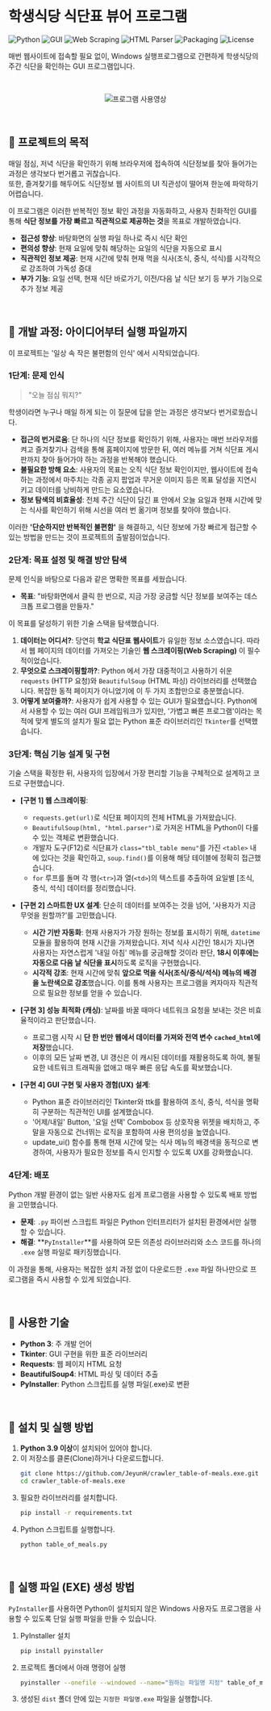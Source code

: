 # 학생식당 식단표 뷰어 프로그램

![Python](https://img.shields.io/badge/Python-3.9%2B-blue?logo=python)
![GUI](https://img.shields.io/badge/GUI-Tkinter-orange)
![Web Scraping](https://img.shields.io/badge/Web_Scraping-Requests-brightgreen)
![HTML Parser](https://img.shields.io/badge/HTML_Parser-BeautifulSoup4-blueviolet)
![Packaging](https://img.shields.io/badge/Packaging-PyInstaller-red)
![License](https://img.shields.io/badge/License-MIT-green)

매번 웹사이트에 접속할 필요 없이, Windows 실행프로그램으로 간편하게 학생식당의 주간 식단을 확인하는 GUI 프로그램입니다.

<br>
<div align="center">
    
![프로그램 사용영상](./etc/.gif)
    
</div>
<br>

## 🍒 프로젝트의 목적

매일 점심, 저녁 식단을 확인하기 위해 브라우저에 접속하여 식단정보를 찾아 들어가는 과정은 생각보다 번거롭고 귀찮습니다.<br>
또한, 즐겨찾기를 해두어도 식단정보 웹 사이트의 UI 직관성이 떨어져 한눈에 파악하기 어렵습니다.

이 프로그램은 이러한 반복적인 정보 확인 과정을 자동화하고, 사용자 친화적인 GUI를 통해 **식단 정보를 가장 빠르고 직관적으로 제공하는 것**을 목표로 개발하였습니다.

- **접근성 향상**: 바탕화면의 실행 파일 하나로 즉시 식단 확인
- **편의성 향상**: 현재 요일에 맞춰 해당하는 요일의 식단을 자동으로 표시
- **직관적인 정보 제공**: 현재 시간에 맞춰 현재 먹을 식사(조식, 중식, 석식)를 시각적으로 강조하여 가독성 증대
- **부가 기능**: 요일 선택, 현재 식단 바로가기, 이전/다음 날 식단 보기 등 부가 기능으로 추가 정보 제공

<br>

## 🍒 개발 과정: 아이디어부터 실행 파일까지

이 프로젝트는 '일상 속 작은 불편함의 인식' 에서 시작되었습니다.

### 1단계: 문제 인식

> "오늘 점심 뭐지?"

학생이라면 누구나 매일 하게 되는 이 질문에 답을 얻는 과정은 생각보다 번거로웠습니다.

- **접근의 번거로움**: 단 하나의 식단 정보를 확인하기 위해, 사용자는 매번 브라우저를 켜고 즐겨찾기나 검색을 통해 홈페이지에 방문한 뒤, 여러 메뉴를 거쳐 식단표 게시판까지 찾아 들어가야 하는 과정을 반복해야 했습니다.
- **불필요한 방해 요소**: 사용자의 목표는 오직 식단 정보 확인이지만, 웹사이트에 접속하는 과정에서 마주치는 각종 공지 팝업과 무거운 이미지 등은 목표 달성을 지연시키고 데이터를 낭비하게 만드는 요소였습니다.
- **정보 탐색의 비효율성**: 전체 주간 식단이 담긴 표 안에서 오늘 요일과 현재 시간에 맞는 식사를 확인하기 위해 시선을 여러 번 옮기며 정보를 찾아야 했습니다.

이러한 **'단순하지만 반복적인 불편함'** 을 해결하고, 식단 정보에 가장 빠르게 접근할 수 있는 방법을 만드는 것이 프로젝트의 출발점이었습니다.

### 2단계: 목표 설정 및 해결 방안 탐색

문제 인식을 바탕으로 다음과 같은 명확한 목표를 세웠습니다.

- **목표**: "바탕화면에서 클릭 한 번으로, 지금 가장 궁금할 식단 정보를 보여주는 데스크톱 프로그램을 만들자."

이 목표를 달성하기 위한 기술 스택을 탐색했습니다.

1.  **데이터는 어디서?**: 당연히 **학교 식단표 웹사이트**가 유일한 정보 소스였습니다. 따라서 웹 페이지의 데이터를 가져오는 기술인 **웹 스크레이핑(Web Scraping)** 이 필수적이었습니다.
2.  **무엇으로 스크레이핑할까?**: Python 에서 가장 대중적이고 사용하기 쉬운 `requests` (HTTP 요청)와 `BeautifulSoup` (HTML 파싱) 라이브러리를 선택했습니다. 복잡한 동적 페이지가 아니었기에 이 두 가지 조합만으로 충분했습니다.
3.  **어떻게 보여줄까?**: 사용자가 쉽게 사용할 수 있는 GUI가 필요했습니다. Python에서 사용할 수 있는 여러 GUI 프레임워크가 있지만, '가볍고 빠른 프로그램'이라는 목적에 맞게 별도의 설치가 필요 없는 Python 표준 라이브러리인 `Tkinter`를 선택했습니다.

### 3단계: 핵심 기능 설계 및 구현

기술 스택을 확정한 뒤, 사용자의 입장에서 가장 편리할 기능을 구체적으로 설계하고 코드로 구현했습니다.

- **[구현 1] 웹 스크레이핑**:
    - `requests.get(url)`로 식단표 페이지의 전체 HTML을 가져왔습니다.
    - `BeautifulSoup(html, "html.parser")`로 가져온 HTML을 Python이 다룰 수 있는 객체로 변환했습니다.
    - 개발자 도구(F12)로 식단표가 `class="tbl_table menu"`를 가진 `<table>` 내에 있다는 것을 확인하고, `soup.find()`를 이용해 해당 테이블에 정확히 접근했습니다.
    - `for` 루프를 돌며 각 행(`<tr>`)과 열(`<td>`)의 텍스트를 추출하여 요일별 [조식, 중식, 석식] 데이터를 정리했습니다.

- **[구현 2] 스마트한 UX 설계**: 단순히 데이터를 보여주는 것을 넘어, '사용자가 지금 무엇을 원할까?'를 고민했습니다.
    - **시간 기반 자동화**: 현재 사용자가 가장 원하는 정보를 표시하기 위해, `datetime` 모듈을 활용하여 현재 시간을 가져왔습니다. 저녁 식사 시간인 18시가 지나면 사용자는 자연스럽게 '내일 아침' 메뉴를 궁금해할 것이라 판단, **18시 이후에는 자동으로 다음 날 식단을 표시**하도록 로직을 구현했습니다.
    - **시각적 강조**: 현재 시간에 맞춰 **앞으로 먹을 식사(조식/중식/석식) 메뉴의 배경을 노란색으로 강조**했습니다. 이를 통해 사용자는 프로그램을 켜자마자 직관적으로 필요한 정보를 얻을 수 있습니다.

- **[구현 3] 성능 최적화 (캐싱)**: 날짜를 바꿀 때마다 네트워크 요청을 보내는 것은 비효율적이라고 판단했습니다.
    - 프로그램 시작 시 **단 한 번만 웹에서 데이터를 가져와 전역 변수 `cached_html`에 저장**했습니다.
    - 이후의 모든 날짜 변경, UI 갱신은 이 캐시된 데이터를 재활용하도록 하여, 불필요한 네트워크 트래픽을 없애고 매우 빠른 응답 속도를 확보했습니다.

- **[구현 4] GUI 구현 및 사용자 경험(UX) 설계**:
    - Python 표준 라이브러리인 Tkinter와 ttk를 활용하여 조식, 중식, 석식을 명확히 구분하는 직관적인 UI를 설계했습니다.
    - '어제/내일' Button, '요일 선택' Combobox 등 상호작용 위젯을 배치하고, 주말을 자동으로 건너뛰는 로직을 포함하여 사용 편의성을 높였습니다.
    - update_ui() 함수를 통해 현재 시간에 맞는 식사 메뉴의 배경색을 동적으로 변경하여, 사용자가 필요한 정보를 즉시 인지할 수 있도록 UX를 강화했습니다.

### 4단계: 배포

Python 개발 환경이 없는 일반 사용자도 쉽게 프로그램을 사용할 수 있도록 배포 방법을 고민했습니다.

- **문제**: `.py` 파이썬 스크립트 파일은 Python 인터프리터가 설치된 환경에서만 실행할 수 있습니다.
- **해결**: **`PyInstaller`**를 사용하여 모든 의존성 라이브러리와 소스 코드를 하나의 `.exe` 실행 파일로 패키징했습니다.

이 과정을 통해, 사용자는 복잡한 설치 과정 없이 다운로드한 `.exe` 파일 하나만으로 프로그램을 즉시 사용할 수 있게 되었습니다.

<br>

## 🍒 사용한 기술

- **Python 3**: 주 개발 언어
- **Tkinter**: GUI 구현을 위한 표준 라이브러리
- **Requests**: 웹 페이지 HTML 요청
- **BeautifulSoup4**: HTML 파싱 및 데이터 추출
- **PyInstaller**: Python 스크립트를 실행 파일(.exe)로 변환

<br>

## 🍒 설치 및 실행 방법

1.  **Python 3.9 이상**이 설치되어 있어야 합니다.
2.  이 저장소를 클론(Clone)하거나 다운로드합니다.
    ```bash
    git clone https://github.com/JeyunH/crawler_table-of-meals.exe.git
    cd crawler_table-of-meals.exe
    ```
3.  필요한 라이브러리를 설치합니다.
    ```bash
    pip install -r requirements.txt
    ```
4.  Python 스크립트를 실행합니다.
    ```bash
    python table_of_meals.py
    ```
<br>

## 🍒 실행 파일 (EXE) 생성 방법

`PyInstaller`를 사용하면 Python이 설치되지 않은 Windows 사용자도 프로그램을 사용할 수 있도록 단일 실행 파일을 만들 수 있습니다.

1.  PyInstaller 설치
    ```bash
    pip install pyinstaller
    ```
2.  프로젝트 폴더에서 아래 명령어 실행
    ```bash
    pyinstaller --onefile --windowed --name="원하는 파일명 지정" table_of_meals.py
    ```
3.  생성된 `dist` 폴더 안에 있는 `지정한 파일명.exe` 파일을 실행합니다.

